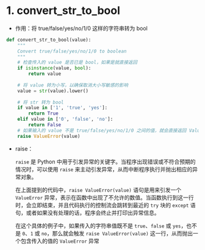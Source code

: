 # 1. convert_str_to_bool

- 作用：将 true/false/yes/no/1/0 这样的字符串转为 bool



```python
def convert_str_to_bool(value):
    """
    Convert true/false/yes/no/1/0 to boolean
    """
	# 检查传入的 value 是否已是 bool，如果是就直接返回
    if isinstance(value, bool):
        return value
	
    # 将 value 转为小写，以确保取消大小写敏感的影响
    value = str(value).lower()
    
    # 将 str 转为 bool
    if value in ['1', 'true', 'yes']:
        return True
    elif value in ['0', 'false', 'no']:
        return False
    # 如果输入的 value 不是 true/false/yes/no/1/0 之间的值，就会直接返回 ValueError 的异常
    raise ValueError(value)
```



- raise：

  `raise` 是 Python 中用于引发异常的关键字。当程序出现错误或不符合预期的情况时，可以使用 `raise` 来主动引发异常，从而中断程序执行并抛出相应的异常对象。

  在上面提到的代码中，`raise ValueError(value)` 语句是用来引发一个 `ValueError` 异常，表示在函数中出现了不允许的数值。当函数执行到这一行时，会立即结束，并且代码执行的控制流会跳转到最近的 `try` 块的 `except` 语句，或者如果没有处理的话，程序会终止并打印出异常信息。

  在这个具体的例子中，如果传入的字符串值既不是 `true`、`false` 或 `yes`，也不是 `0`、`1` 或 `no`，那么就会触发 `raise ValueError(value)` 这一行，从而抛出一个包含传入的值的 `ValueError` 异常